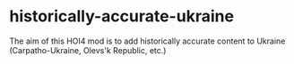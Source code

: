 # historically-accurate-ukraine
The aim of this HOI4 mod is to add historically accurate content to Ukraine (Carpatho-Ukraine, Olevs'k Republic, etc.)
